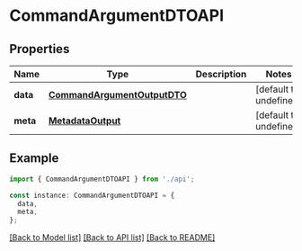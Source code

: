 # CommandArgumentDTOAPI

## Properties

| Name     | Type                                                        | Description | Notes                  |
| -------- | ----------------------------------------------------------- | ----------- | ---------------------- |
| **data** | [**CommandArgumentOutputDTO**](CommandArgumentOutputDTO.md) |             | [default to undefined] |
| **meta** | [**MetadataOutput**](MetadataOutput.md)                     |             | [default to undefined] |

## Example

```typescript
import { CommandArgumentDTOAPI } from './api';

const instance: CommandArgumentDTOAPI = {
  data,
  meta,
};
```

[[Back to Model list]](../README.md#documentation-for-models) [[Back to API list]](../README.md#documentation-for-api-endpoints) [[Back to README]](../README.md)
